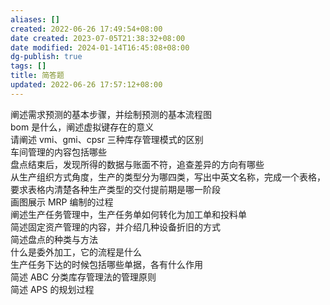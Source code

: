 ```yaml
---
aliases: []
created: 2022-06-26 17:49:54+08:00
date created: 2023-07-05T21:38:32+08:00
date modified: 2024-01-14T16:45:08+08:00
dg-publish: true
tags: []
title: 简答题
updated: 2022-06-26 17:57:12+08:00
---
```


阐述需求预测的基本步骤，并绘制预测的基本流程图  
bom 是什么，阐述虚拟键存在的意义  
请阐述 vmi、gmi、cpsr 三种库存管理模式的区别  
车间管理的内容包括哪些  
盘点结束后，发现所得的数据与账面不符，追查差异的方向有哪些  
从生产组织方式角度，生产的类型分为哪四类，写出中英文名称，完成一个表格，要求表格内清楚各种生产类型的交付提前期是哪一阶段  
画图展示 MRP 编制的过程  
阐述生产任务管理中，生产任务单如何转化为加工单和投料单  
简述固定资产管理的内容，并介绍几种设备折旧的方式  
简述盘点的种类与方法  
什么是委外加工，它的流程是什么  
生产任务下达的时候包括哪些单据，各有什么作用  
简述 ABC 分类库存管理法的管理原则  
简述 APS 的规划过程
